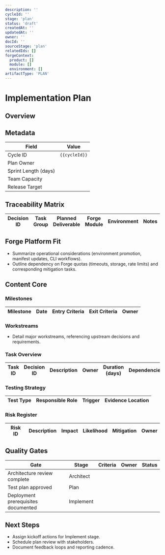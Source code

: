 ```yaml
---
description: ''
cycleId: ''
stage: 'plan'
status: 'draft'
createdAt: ''
updatedAt: ''
owner: ''
docId: ''
sourceStage: 'plan'
relatedIds: []
forgeContext:
  product: []
  module: []
  environment: []
artifactType: 'PLAN'
---
```


# Implementation Plan

## Overview
<!-- Describe release goals, scope boundaries, and success metrics. -->

## Metadata
| Field | Value |
| --- | --- |
| Cycle ID | `{{cycleId}}` |
| Plan Owner |  |
| Sprint Length (days) |  |
| Team Capacity |  |
| Release Target |  |

## Traceability Matrix
| Decision ID | Task Group | Planned Deliverable | Forge Module | Environment | Notes |
| --- | --- | --- | --- | --- | --- |

## Forge Platform Fit
- Summarize operational considerations (environment promotion, manifest updates, CLI workflows).
- Outline dependency on Forge quotas (timeouts, storage, rate limits) and corresponding mitigation tasks.

## Content Core
### Milestones
| Milestone | Date | Entry Criteria | Exit Criteria | Owner |
| --- | --- | --- | --- | --- |

### Workstreams
- Detail major workstreams, referencing upstream decisions and requirements.

### Task Overview
| Task ID | Decision ID | Description | Owner | Duration (days) | Dependencies | Environment |
| --- | --- | --- | --- | --- | --- | --- |

### Testing Strategy
| Test Type | Responsible Role | Trigger | Evidence Location |
| --- | --- | --- | --- |

### Risk Register
| Risk ID | Description | Impact | Likelihood | Mitigation | Owner |
| --- | --- | --- | --- | --- | --- |

## Quality Gates
| Gate | Stage | Criteria | Owner | Status |
| --- | --- | --- | --- | --- |
| Architecture review complete | Architect |  |  |  |
| Test plan approved | Plan |  |  |  |
| Deployment prerequisites documented | Implement |  |  |  |

## Next Steps
- Assign kickoff actions for Implement stage.
- Schedule plan review with stakeholders.
- Document feedback loops and reporting cadence.
